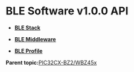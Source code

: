 # BLE Software v1.0.0 API

-   **[BLE Stack](GUID-D5EE0E9F-016B-40BD-842B-1AE3B215DFE7.md)**  

-   **[BLE Middleware](GUID-DFAFDD89-A546-4A13-8D70-FE2468958DEC.md)**  

-   **[BLE Profile](GUID-A7DDE9E2-3D4D-46CD-A27B-8A90BCC16D8A.md)**  


**Parent topic:**[PIC32CX-BZ2/WBZ45x](GUID-CFC8AE9F-F620-4D4D-9665-E08FFE0763EB.md)

